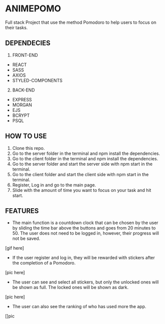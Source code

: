 # ANIMEPOMO

Full stack Project that use the method Pomodoro to help users to focus on their tasks.

## DEPENDECIES

1. FRONT-END

- REACT
- SASS
- AXIOS
- STYLED-COMPONENTS

2. BACK-END

- EXPRESS
- MORGAN
- EJS
- BCRYPT
- PSQL

## HOW TO USE

1. Clone this repo.
2. Go to the server folder in the terminal and npm install the dependencies.
3. Go to the client folder in the terminal and npm install the dependencies.
4. Go to the server folder and start the server side with npm start in the terminal.
5. Go to the client folder and start the client side with npm start in the terminal.
6. Register, Log in and go to the main page.
7. Slide with the amount of time you want to focus on your task and hit start.

## FEATURES

- The main function is a countdown clock that can be chosen by the user by sliding the time bar above the buttons and goes from 20 minutes to 50. The user does not need to be logged in, however, their progress will not be saved.

[gif here]

- If the user register and log in, they will be rewarded with stickers after the completion of a Pomodoro.

[pic here]

- The user can see and select all stickers, but only the unlocked ones will be shown as full. The locked ones will be shown as dark.

[pic here]

- The user can also see the ranking of who has used more the app.

[]pic
